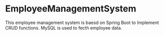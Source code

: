 # EmployeeManagementSystem
This employee management system is baesd on Spring Boot to Implement CRUD functions. MySQL is used to fecth employee data.
